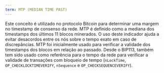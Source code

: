 ```yaml
---
term: MTP (MEDIAN TIME PAST)
---
```


Este conceito é utilizado no protocolo Bitcoin para determinar uma margem no timestamp de consenso da rede. MTP é definido como a mediana dos timestamps dos últimos 11 blocos minerados. O uso deste indicador ajuda a evitar desacordos entre os nós sobre o tempo exato em caso de discrepâncias. MTP foi inicialmente usado para verificar a validade dos timestamps dos blocos em relação ao passado. Desde o BIP113, também tem sido usado como referência para o tempo da rede para verificar a validade de transações com bloqueio de tempo (`nLockTime`, `OP_CHECKLOCKTIMEVERIFY`, `nSequence` e `OP_CHECKSEQUENCEVERIFY`).